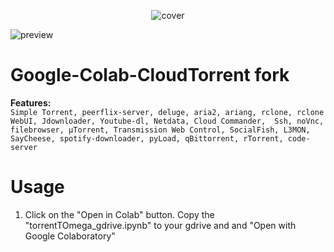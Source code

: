 <p align="center"><img src="https://raw.githubusercontent.com/smvueno/Google-Colab-CloudTorrent/master/src/cover.png" alt="cover"></p>

![preview](https://raw.githubusercontent.com/smvueno/Google-Colab-CloudTorrent/master/src/preview.gif)

# Google-Colab-CloudTorrent fork

<b>Features:</b><br>
`Simple Torrent, peerflix-server, deluge, aria2, ariang, rclone, rclone WebUI, Jdownloader, Youtube-dl, Netdata, Cloud Commander, 
Ssh, noVnc, filebrowser, µTorrent, Transmission Web Control, SocialFish, L3MON, SayCheese, spotify-downloader, pyLoad, qBittorrent, rTorrent, code-server`


# Usage
1. Click on the "Open in Colab" button.
Copy the "torrentTOmega_gdrive.ipynb" to your gdrive and and "Open with Google Colaboratory"